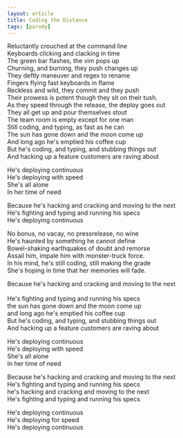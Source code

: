 ```yaml
---
layout: article
title: Coding the Distance
tags: [parody]
---
```


Reluctantly crouched at the command line<br />
Keyboards clicking and clacking in time<br />
The green bar flashes, the vim pops up<br />
Churning, and burning, they push changes up<br />
They deftly maneuver and regex to rename<br />
Fingers flying fast keyboards in flame<br />
Reckless and wild, they commit and they push<br />
Their prowess is potent though they sit on their tush.<br />
As they speed through the release, the deploy goes out<br />
They all get up and pour themselves stout<br />
The team room is empty except for one man<br />
Still coding, and typing, as fast as he can<br />
The sun has gone down and the moon come up<br />
And long ago he's emptied his coffee cup<br />
But he's coding, and typing, and stubbing things out<br />
And hacking up a feature customers are raving about<br />

He's deploying continuous<br />
He's deploying with speed<br />
She's all alone<br />
In her time of need<br />

Because he's hacking and cracking and moving to the next<br />
He's fighting and typing and running his specs<br />
He's deploying continuous<br />

No bonus, no vacay, no pressrelease, no wine<br />
He's haunted by something he cannot define<br />
Bowel-shaking earthquakes of doubt and remorse<br />
Assail him, impale him with monster-truck force.<br />
In his mind, he's still coding, still making the grade<br />
She's hoping in time that her memories will fade.<br />

Because he's hacking and cracking and moving to the next<br /><br />
He's fighting and typing and running his specs<br />
the sun has gone down and the moon come up<br />
and long ago he's emptied his coffee cup<br />
But he's coding, and typing, and stubbing things out<br />
And hacking up a feature customers are raving about<br />

He's deploying continuous<br />
He's deploying with speed<br />
She's all alone<br />
In her time of need<br />

Because he's hacking and cracking and moving to the next<br />
He's fighting and typing and running his specs<br />
he's hacking and cracking and moving to the next<br />
He's fighting and typing and running his specs<br />

He's deploying continuous<br />
He's deploying for speed<br />
He's deploying continuous<br />
